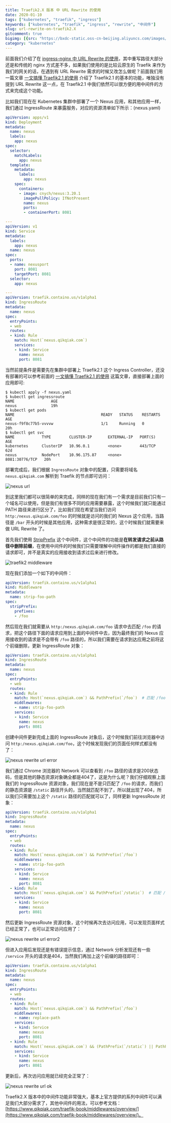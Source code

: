 ```yaml
---
title: Traefik2.X 版本 中 URL Rewrite 的使用
date: 2020-01-10
tags: ["kubernetes", "traefik", "ingress"]
keywords: ["kubernetes", "traefik", "ingress", "rewrite", "中间件"]
slug: url-rewrite-on-traefik2.X
gitcomment: true
bigimg: [{src: "https://bxdc-static.oss-cn-beijing.aliyuncs.com/images/photo-1578612818852-d6b85c0c0ef6.jpeg", desc: "https://unsplash.com/photos/U1WVDMEjwGE"}]
category: "kubernetes"
---
```

前面我们介绍了在 [ingress-nginx 中 URL Rewrite 的使用](https://www.qikqiak.com/post/url-rewrite-on-ingress-nginx/)，其中重写路径大部分还是和传统的 nginx 方式差不多，如果我们使用的是比较云原生的 Traefik 来作为我们的网关的话，在遇到有 URL Rewrite 需求的时候又改怎么做呢？前面我们用一篇文章 [一文搞懂 Traefik2.1 的使用](https://www.qikqiak.com/post/traefik-2.1-101/) 介绍了 Traefik2.1 的基本的功能，唯独没有提到 URL Rewrite 这一点，在 Traefik2.1 中我们依然可以很方便的用中间件的方式来完成这个功能。

<!--more-->

比如我们现在在 Kubernetes 集群中部署了一个 Nexus 应用，和其他应用一样，我们通过 IngressRoute 来暴露服务，对应的资源清单如下所示：(nexus.yaml)
```yaml
apiVersion: apps/v1
kind: Deployment
metadata:
  name: nexus
  labels:
    app: nexus
spec:
  selector:
    matchLabels:
      app: nexus
  template:
    metadata:
      labels:
        app: nexus
    spec:
      containers:
      - image: cnych/nexus:3.20.1
        imagePullPolicy: IfNotPresent
        name: nexus
        ports:
        - containerPort: 8081

---
apiVersion: v1
kind: Service
metadata:
  labels:
    app: nexus
  name: nexus
spec:
  ports:
  - name: nexusport
    port: 8081
    targetPort: 8081
  selector:
    app: nexus

---
apiVersion: traefik.containo.us/v1alpha1
kind: IngressRoute
metadata:
  name: nexus
spec:
  entryPoints:
  - web
  routes:
  - kind: Rule
    match: Host(`nexus.qikqiak.com`)
    services:
    - kind: Service
      name: nexus
      port: 8081
```

当然前提条件是需要先在集群中部署上 Traefik2.1 这个 Ingress Controller，还没有部署的可以参考前面的 [一文搞懂 Traefik2.1 的使用](https://www.qikqiak.com/post/traefik-2.1-101/) 这篇文章，直接部署上面的应用即可:
```shell
$ kubectl apply -f nexus.yaml
$ kubectl get ingressroute
NAME                AGE
nexus               19h
$ kubectl get pods
NAME                                      READY   STATUS    RESTARTS   AGE
nexus-f9f8c77b5-vvvvw                     1/1     Running   0          20h
$ kubectl get svc
NAME            TYPE        CLUSTER-IP       EXTERNAL-IP   PORT(S)          AGE
kubernetes      ClusterIP   10.96.0.1        <none>        443/TCP          62d
nexus           NodePort    10.96.175.87     <none>        8081:30776/TCP   20h
```

部署完成后，我们根据 `IngressRoute` 对象中的配置，只需要将域名 `nexus.qikqiak.com` 解析到 Traefik 的节点即可访问：

![nexus url](https://bxdc-static.oss-cn-beijing.aliyuncs.com/images/nexus-normal-url.png)

到这里我们都可以很简单的来完成，同样的现在我们有一个需求是目前我们只有一个域名可以使用，但是我们有很多不同的应用需要暴露，这个时候我们就只能通过 PATH 路径来进行区分了，比如我们现在希望当我们访问 `http:/nexus.qikqiak.com/foo` 的时候就是访问的我们的 Nexus 这个应用，当路径是 `/bar` 开头的时候是其他应用，这种需求是很正常的，这个时候我们就需要来做 URL Rewrite 了。
<!--adsense-text-->
首先我们使用 [StripPrefix](https://www.qikqiak.com/traefik-book/middlewares/stripprefix/) 这个中间件，这个中间件的功能是**在转发请求之前从路径中删除前缀**，在使用中间件的时候我们只需要理解中间件操作的都是我们直接的请求即可，并不是真实的应用接收到请求过后来进行修改。

![traefik2 middleware](https://www.qikqiak.com/traefik-book/assets/img/middleware/overview.png)

现在我们添加一个如下的中间件：
```yaml
apiVersion: traefik.containo.us/v1alpha1
kind: Middleware
metadata:
  name: strip-foo-path
spec:
  stripPrefix:
    prefixes:
    - /foo
```

然后现在我们就需要从 `http:/nexus.qikqiak.com/foo` 请求中去匹配 `/foo` 的请求，把这个路径下面的请求应用到上面的中间件中去，因为最终我们的 Nexus 应用接收到的请求是不会带有 `/foo` 路径的，所以我们需要在请求到达应用之前将这个前缀删除，更新 IngressRoute 对象：
```yaml
apiVersion: traefik.containo.us/v1alpha1
kind: IngressRoute
metadata:
  name: nexus
spec:
  entryPoints:
  - web
  routes:
  - kind: Rule
    match: Host(`nexus.qikqiak.com`) && PathPrefix(`/foo`)  # 匹配 /foo 路径
    middlewares:
    - name: strip-foo-path
    services:
    - kind: Service
      name: nexus
      port: 8081
```

创建中间件更新完成上面的 IngressRoute 对象后，这个时候我们前往浏览器中访问 `http:/nexus.qikqiak.com/foo`，这个时候发现我们的页面任何样式都没有了：

![nexus rewrite url error](https://bxdc-static.oss-cn-beijing.aliyuncs.com/images/nexus-rewrite-url-error.png)

我们通过 Chrome 浏览器的 Network 可以查看到 `/foo` 路径的请求是200状态码，但是其他的静态资源对象确全都是404了，这是为什么呢？我们仔细观察上面我们的 IngressRoute 资源对象，我们现在是不是只匹配了 `/foo` 的请求，而我们的静态资源是 `/static` 路径开头的，当然就匹配不到了，所以就出现了404，所以我们只需要加上这个 `/static` 路径的匹配就可以了，同样更新 IngressRoute 对象：
```yaml
apiVersion: traefik.containo.us/v1alpha1
kind: IngressRoute
metadata:
  name: nexus
spec:
  entryPoints:
  - web
  routes:
  - kind: Rule
    match: Host(`nexus.qikqiak.com`) && PathPrefix(`/foo`)
    middlewares:
    - name: strip-foo-path
    services:
    - kind: Service
      name: nexus
      port: 8081
  - kind: Rule
    match: Host(`nexus.qikqiak.com`) && PathPrefix(`/static`)  # 匹配 /static 的请求
    services:
    - kind: Service
      name: nexus
      port: 8081
```

然后更新 IngressRoute 资源对象，这个时候再次去访问应用，可以发现页面样式已经正常了，也可以正常访问应用了：

![nexus rewrite url error2](https://bxdc-static.oss-cn-beijing.aliyuncs.com/images/nexus-rewrite-url-error2.png)

但进入应用后发现还是有错误提示信息，通过 Network 分析发现还有一些 `/service` 开头的请求是404，当然我们再加上这个前缀的路径即可：
```yaml
apiVersion: traefik.containo.us/v1alpha1
kind: IngressRoute
metadata:
  name: nexus
spec:
  entryPoints:
  - web
  routes:
  - kind: Rule
    match: Host(`nexus.qikqiak.com`) && PathPrefix(`/foo`)
    middlewares:
    - name: replace-path
    services:
    - kind: Service
      name: nexus
      port: 8081
  - kind: Rule
    match: Host(`nexus.qikqiak.com`) && (PathPrefix(`/static`) || PathPrefix(`/service`))  # 匹配 /static 和 /service 的请求
    services:
    - kind: Service
      name: nexus
      port: 8081
```

更新后，再次访问应用就已经完全正常了：

![nexus rewrite url ok](https://bxdc-static.oss-cn-beijing.aliyuncs.com/images/nexus-rewrite-url-ok.png)


Traefik2.X 版本中的中间件功能非常强大，基本上官方提供的系列中间件可以满足我们大部分需求了，其他中间件的用法，可以参考文档：[https://www.qikqiak.com/traefik-book/middlewares/overview/](https://www.qikqiak.com/traefik-book/middlewares/overview/)。

<!--adsense-self-->
